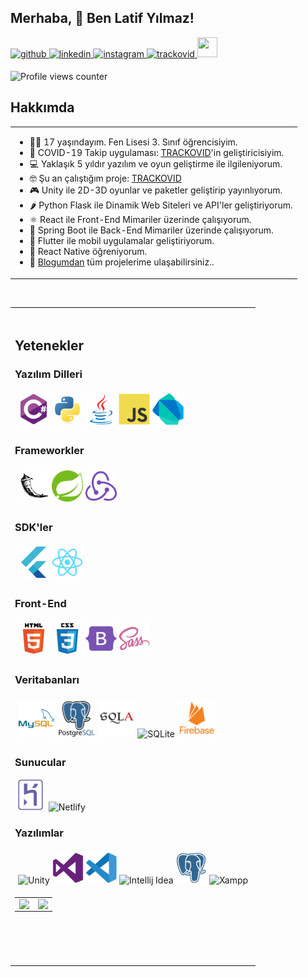 ## Merhaba, 👋 Ben Latif Yılmaz!  

<a href="https://github.com/LatifY" target="_blank">
<img src=https://img.shields.io/badge/github-%2324292e.svg?&style=for-the-badge&logo=github&logoColor=white alt="github" style="margin-bottom: 5px;" />
</a>
<a href="https://www.linkedin.com/in/abdullatif-y%C4%B1lmaz-912a6b1b9/" target="_blank">
<img src=https://img.shields.io/badge/linkedin-%231E77B5.svg?&style=for-the-badge&logo=linkedin&logoColor=white alt="linkedin" style="margin-bottom: 5px;" />
</a>
<a href="https://instagram.com/latifyilmaza" target="_blank">
<img src=https://img.shields.io/badge/instagram-%23000000.svg?&style=for-the-badge&logo=instagram&logoColor=white alt="instagram" style="margin-bottom: 5px;" />
</a>
<a href="https://www.trackovid.live" target="_blank">
<img src="https://lh3.googleusercontent.com/-2hCaRJ5uKiQ/YTDn-I02lnI/AAAAAAAABVU/2ej0AEh4cHcbHoN46peDk4Mua3Y74eG2gCLcBGAsYHQ/trackovid_dark.png" width="123" height="28" alt="trackovid" style="margin-bottom: 5px;" />
</a>
<a href="https://latifyilmaz.com" target="_blank">
<img src="https://latifyilmaz.com/static/image/favicon.png" style="margin-bottom: 5px;" width="32" height="32"/>
</a>


![Profile views counter](https://komarev.com/ghpvc/?username=LatifY&&style=flat-square)  

## Hakkımda
<table><tr><td valign="top">

-  👦🏻 17 yaşındayım. Fen Lisesi 3. Sınıf öğrencisiyim.
-  🦠 COVID-19 Takip uygulaması: [TRACKOVID](https://www.trackovid.live)'in geliştiricisiyim.
-  💻 Yaklaşık 5 yıldır yazılım ve oyun geliştirme ile ilgileniyorum.
-  🤓 Şu an çalıştığım proje:  [TRACKOVID](https://www.trackovid.live)
-  🎮 Unity ile 2D-3D oyunlar ve paketler geliştirip yayınlıyorum.
-  🌶 Python Flask ile Dinamik Web Siteleri ve API'ler geliştiriyorum.
-  ⚛ React ile Front-End Mimariler üzerinde çalışıyorum.
-  🍃 Spring Boot ile Back-End Mimariler üzerinde çalışıyorum.
-  🔵 Flutter ile mobil uygulamalar geliştiriyorum.
-  🔴 React Native öğreniyorum.
-  📰 [Blogumdan](https://latifyilmaz.com) tüm projelerime ulaşabilirsiniz..
</td></tr></table>

<br/>

<table><tr><td valign="top">

<br>

  <!---
## 2021 Hedeflerim 📈

- ✅  C#, Python ve Java dillerinin farklı alanlarında daha çok proje geliştirmek.
- ✅  React, React Native öğrenmek.
- ✅  Dart bilgimi geliştirip Flutter ile Mobil uygulamalar geliştirmek.
- ✅  HTML, CSS ile önyüz proje geliştirmek.
- ✅  Restful yapılarla multi-platform proje geliştirmek.
- ✅  Sınıfı bitirmek 🤨
- ✅  Kişisel siteme daha çok blog içeriği eklemek.

<br/>  
-->


## Yetenekler

### Yazılım Dilleri
<p align="left" style="padding:5px">
<img src="https://raw.githubusercontent.com/devicons/devicon/master/icons/csharp/csharp-original.svg" alt="C#" width="50">
<img src="https://github.com/devicons/devicon/blob/master/icons/python/python-original.svg" alt="Python" width="50"/>
<img src="https://github.com/devicons/devicon/blob/master/icons/java/java-original.svg" alt="Java" width="50"/>
<img src="https://github.com/devicons/devicon/blob/master/icons/javascript/javascript-original.svg" alt="Javascript" width="50"/>
<img src="https://github.com/devicons/devicon/blob/master/icons/dart/dart-original.svg" alt="Dart" width="50"/>
</p>
  
### Frameworkler
<p align="left" style="padding:5px">
<img src="https://github.com/devicons/devicon/blob/master/icons/flask/flask-original.svg" alt="Flask" width="50"/>
<img src="https://github.com/devicons/devicon/blob/master/icons/spring/spring-original.svg" alt="Spring" width="50"/>
<img src="https://github.com/devicons/devicon/blob/master/icons/redux/redux-original.svg" alt="Redux" width="50"/>
</p>
  
### SDK'ler
<p align="left" style="padding:5px">
<img src="https://github.com/devicons/devicon/blob/master/icons/flutter/flutter-original.svg" alt="Flutter" width="50"/>
<img src="https://github.com/devicons/devicon/blob/master/icons/react/react-original.svg" alt="React" width="50"/>  
</p>
  
### Front-End
<p align="left" style="padding:5px">
<img src="https://raw.githubusercontent.com/devicons/devicon/master/icons/html5/html5-original-wordmark.svg" alt="HTML5" width="50"/>
<img src="https://raw.githubusercontent.com/devicons/devicon/master/icons/css3/css3-original-wordmark.svg" alt="CSS3" width="50"/>
<img src="https://github.com/devicons/devicon/blob/master/icons/bootstrap/bootstrap-plain.svg" alt="Bootstrap" width="50"/>
<img src="https://github.com/devicons/devicon/blob/master/icons/sass/sass-original.svg" alt="Sass" width="50"/>
</p>
  
### Veritabanları
<p align="left" style="padding:5px">
  <img src="https://github.com/devicons/devicon/blob/master/icons/mysql/mysql-original-wordmark.svg" alt="MySQL" width="60" />
  <img src="https://github.com/devicons/devicon/blob/master/icons/postgresql/postgresql-original-wordmark.svg" alt="PostgreSQL" width="60" />
  <img src="https://github.com/devicons/devicon/blob/master/icons/sqlalchemy/sqlalchemy-original.svg" alt="SQLAlchemy" width="60" />
  <img src="https://cdn.iconscout.com/icon/free/png-512/sqlite-282687.png" alt="SQLite" width="60" />
    <img src="https://github.com/devicons/devicon/blob/master/icons/firebase/firebase-plain-wordmark.svg" alt="Firebase" width="60" />
</p>
  
### Sunucular
<p align="left" stlye="padding:5px">
<img src="https://github.com/devicons/devicon/blob/master/icons/heroku/heroku-original.svg" alt="Heroku" width="50"/>
<img src="https://iconape.com/wp-content/files/an/371180/svg/371180.svg" alt="Netlify" width="50"/>
</p>

### Yazılımlar
<p align="left" style="padding:5px">
<img src="https://seeklogo.com/images/U/unity-logo-988A22E703-seeklogo.com.png" alt="Unity" width="50"/>
<img src="https://github.com/devicons/devicon/blob/master/icons/visualstudio/visualstudio-plain.svg" alt="Visual Studio" width="50"/>
<img src="https://github.com/devicons/devicon/blob/master/icons/vscode/vscode-original.svg" alt="Visual Studio Code" width="50"/>
<img src="https://cdn.iconscout.com/icon/free/png-512/intellij-idea-569199.png" alt="Intellij Idea" width="50"/>
<img src="https://github.com/devicons/devicon/blob/master/icons/postgresql/postgresql-plain.svg" alt="Pg Admin" width="50"/>
<img src="https://cdn2.iconfinder.com/data/icons/pack1-baco-flurry-icons-style/512/XAMPP.png" alt="Xampp" width="50"/>
</p>



<table><tr><td valign="top" width="50%">

<img src="https://github-readme-stats.vercel.app/api?username=LatifY&theme=dark&show_icons=true&count_private=true&hide_border=true" align="left" style="width: 100%" />

</td><td valign="top" width="50%">

<img src="https://github-readme-stats.vercel.app/api/top-langs/?username=LatifY&theme=dark&hide_border=true&layout=compact" align="left" style="width: 100%" />

</td></tr></table>  

<br/>  

  

<br/>  


  

<br/>  


<br />

